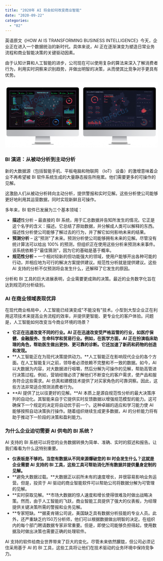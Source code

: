 ```yaml
---
title: "2020年 AI 将会如何改变商业智能"
date: "2020-09-22"
categories: 
  - "02"
---
```


英语原文《HOW AI IS TRANSFORMING BUSINESS INTELLIGENCE》今天，企业正在进入一个数据统治的新时代。具体来说，AI 正在逐渐演变为塑造日常业务流程和商业智能决策的关键驱动因素。

由于认知计算和人工智能的进步，公司现在可以使用复杂的算法来深入了解消费者行为，利用实时洞察来识别趋势，并做出明智的决策，从而使其比竞争对手更具有优势。

![PC端](images/pc-1024x439.png)

### **BI 演进：从被动分析到主动分析**

新的大数据源（包括智能手机、平板电脑和物联网 （IoT） 设备）的激增意味着企业不再希望被 BI 软件系统生成的大量静态报告所拖累。他们需要更多的可操作的见解。

这激励人们从被动分析转向主动分析，提供警报和实时见解。这些分析使公司能够更好地利用其运营数据，同时实现新鲜且可操作。

多年来，BI 软件已发展为三个基本领域：

- **描述**性分析 – 最直接的 BI 系统，用于汇总数据并告知所发生的情况。它正是这个名字的含义：描述。它总结了原始数据，并分解成人类可以解释的东西。描述性分析使公司能够了解过去的行为，并了解它如何影响未来的结果。
- **预测分析** – 这"预测"了未来。预测分析使公司能够拥有未来的见解。尽管没有统计算法可以给出 100% 的预测，但组织正在使用这些分析来预测未来事件。该系统依赖于"最佳猜测"，因为它的基础是基于概率。
- **规范性分析 –** 一个相对较新的但功能强大的领域，使用户能够开出各种可能的行动，并相应地为可行的解决方案提供建议。规范性分析就是提供建议。这些 AI 支持的分析不仅预测将会发生什么，还解释了它发生的原因。

分析和 BI 工具的巨大进展表明，企业需要更成熟的决策。最近的业务数字化旨在达到规范的分析级别。

### **AI 在商业领域表现优异**

在现代商业格局中，人工智能已经演变成"不能没有"技术。小型到大型企业正在利用这项技术来提高业务流程的效率，并提供更智能、更专业化的客户体验。问题是，人工智能如何改变当今商业环境的场景？

- **它正在迅速改变不同的行业。AI 正在迅速改变受严格监管的行业，如医疗保健、金融服务、生命科学和贸易行业。例如，在医学方面，AI 正在扮演临床助理的角色，帮助医生做出更快、更可靠的诊断。它还加速了新药和药物的创造和发现。**
- **人工智能正在为现代决策提供动力。**人工智能正在影响现代企业的各个方面。在人工智能复兴之前，领导者必须依赖不完整和不一致的数据。如今，AI 以大数据为内容，对大数据进行咀嚼，然后分解为可操作的见解，帮助高管进行决策过程。例如，营销经理必须了解他们不断变化的客户需求，使产品和服务符合这些需求。AI 仿真和建模技术提供了对买家角色的可靠洞察。因此，这些方法非常适合预测消费者行为。
- **AI 提供了比以往更好的见解。**AI 本质上是源自规范性分析的最大决策序列的自动化。其智能来自于它提供实时反馈数据以增强规范模型的能力。这可确保下一个规定的决定将自动优于前一个。这种卓越的适应和学习能力使 AI 能够按照自动决策执行操作。随着组织继续生成更多数据，AI 的分析能力将有助于推动下一阶段的决策和盈利能力。

### **为什么企业迫切需要 AI 供电的 BI 系统？**

AI 支持的 BI 系统可以将您的业务数据转换为简单、准确、实时的叙述和报告。让我们看看为什么这特别重要。

- **仪表板是不够的。当您有数据从不同来源爆破您的 BI 时会发生什么？这就是企业需要 AI 支持的 BI 工具，这些工具可帮助消化所有数据并提供量身定制的见解。**
- **避免大数据过载。**大数据正以前所未有的速度增长，并很容易影响业务运营。但是，投资于 AI 驱动的商业智能软件可以帮助公司将数据分解为可管理的见解。
- **实时获取见解。**市场大数据的惊人速度和增长使得很难及时做出战略决策。然而，由于人工智能的飞跃，商业智能工具提供了强大的仪表板，为经理提供关键决策所需的警报和业务见解。
- **专家短缺。**据麦肯锡公司说，美国缺乏具有数据分析技能的专业人员。此外，还严重缺乏约150万分析师，他们可以根据数据做出明智的决定。在组织内的每个部门聘请数据专家非常重要。但是，即使公司能够负担得起，使用数据及时做出决策也需要正确的处理软件。

AI 支持的软件给商业世界带来了巨大的变化。尽管未来依然朦胧，但公司必须记住采用基于 AI 的 BI 工具，这些工具将让他们在技术驱动的业务环境中保持竞争力。
